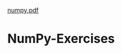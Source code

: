 [numpy.pdf](https://github.com/Peyman2012/NumPy-Exercises/files/10702197/numpy.pdf)
# NumPy-Exercises
